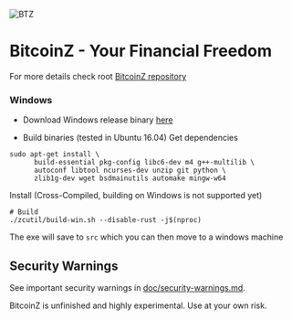 ![BTZ](https://raw.githubusercontent.com/wiki/bitcoinz-pod/bitcoinz/BitcoinZ.png)

# BitcoinZ - Your Financial Freedom
For more details check root [BitcoinZ repository](https://github.com/bitcoinz-pod/bitcoinz) 

### Windows

- Download Windows release binary [here](https://github.com/bitcoinz-pod/bitcoinz-win/releases)

- Build binaries (tested in Ubuntu 16.04)
Get dependencies
```{r, engine='bash'}
sudo apt-get install \
      build-essential pkg-config libc6-dev m4 g++-multilib \
      autoconf libtool ncurses-dev unzip git python \
      zlib1g-dev wget bsdmainutils automake mingw-w64
```

Install (Cross-Compiled, building on Windows is not supported yet)
```{r, engine='bash'}
# Build
./zcutil/build-win.sh --disable-rust -j$(nproc)
```
The exe will save to `src` which you can then move to a windows machine

Security Warnings
-----------------

See important security warnings in
[doc/security-warnings.md](doc/security-warnings.md).

BitcoinZ is unfinished and highly experimental. Use at your own risk.
